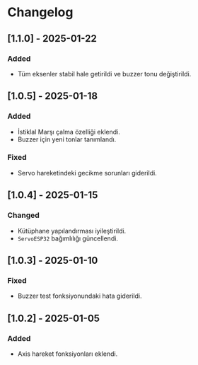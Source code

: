 # Changelog

## [1.1.0] - 2025-01-22
### Added
- Tüm eksenler stabil hale getirildi ve buzzer tonu değiştirildi.

## [1.0.5] - 2025-01-18
### Added
- İstiklal Marşı çalma özelliği eklendi.
- Buzzer için yeni tonlar tanımlandı.

### Fixed
- Servo hareketindeki gecikme sorunları giderildi.

## [1.0.4] - 2025-01-15
### Changed
- Kütüphane yapılandırması iyileştirildi.
- `ServoESP32` bağımlılığı güncellendi.

## [1.0.3] - 2025-01-10
### Fixed
- Buzzer test fonksiyonundaki hata giderildi.

## [1.0.2] - 2025-01-05
### Added
- Axis hareket fonksiyonları eklendi.
